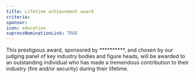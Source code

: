```yaml
---
title: Lifetime achievement award
criteria: 
sponsor: 
icon: education
supressNominationLink: TRUE
---
```

This prestigious award, sponsored by **********, and chosen by our judging panel of key industry bodies and figure heads, will be awarded to an outstanding individual who has made a tremendous contribution to their industry (fire and/or security) during their lifetime.